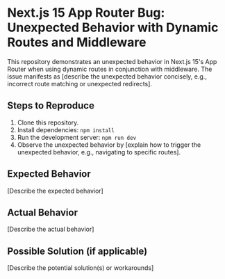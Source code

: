 # Next.js 15 App Router Bug: Unexpected Behavior with Dynamic Routes and Middleware

This repository demonstrates an unexpected behavior in Next.js 15's App Router when using dynamic routes in conjunction with middleware.  The issue manifests as [describe the unexpected behavior concisely, e.g., incorrect route matching or unexpected redirects].

## Steps to Reproduce

1. Clone this repository.
2. Install dependencies: `npm install`
3. Run the development server: `npm run dev`
4. Observe the unexpected behavior by [explain how to trigger the unexpected behavior, e.g., navigating to specific routes].

## Expected Behavior

[Describe the expected behavior]

## Actual Behavior

[Describe the actual behavior]

## Possible Solution (if applicable)

[Describe the potential solution(s) or workarounds]
